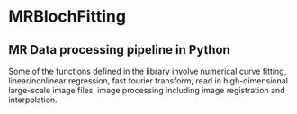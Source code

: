 # MRBlochFitting
## MR Data processing pipeline in Python
Some of the functions defined in the library involve numerical curve fitting, linear/nonlinear regression, fast fourier transform, read in high-dimensional large-scale image files, image processing including image registration and interpolation. 

